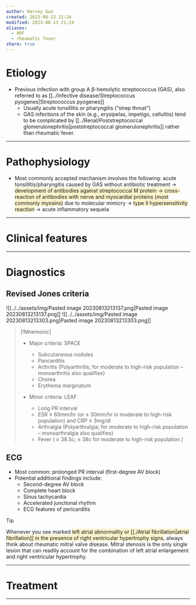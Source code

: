 ```yaml
---
author: Harvey Guo
created: 2023-08-13 21:24
modified: 2023-08-13 21:24
aliases:
  - ARF
  - rheumatic fever
share: true
---
```


# Etiology
- Previous infection with group A β-hemolytic streptococcus (GAS), also referred to as [[../Infective disease/Streptococcus pyogenes|Streptococcus pyogenes]]
	- Usually acute tonsillitis or pharyngitis (“strep throat”)
	- GAS infections of the skin (e.g., erysipelas, impetigo, cellulitis) tend to be complicated by [[../Renal/Poststreptococcal glomerulonephritis|poststreptococcal glomerulonephritis]] rather than rheumatic fever.

---
# Pathophysiology
- Most commonly accepted mechanism involves the following: acute tonsillitis/pharyngitis caused by GAS without antibiotic treatment → <span style="background:rgba(240, 200, 0, 0.2)">development of antibodies against streptococcal M protein → cross-reaction of antibodies with nerve and myocardial proteins (most commonly myosins)</span> due to molecular mimicry → <span style="background:rgba(240, 200, 0, 0.2)">type II hypersensitivity reaction</span> → acute inflammatory sequela

---
# Clinical features


---
# Diagnostics
## Revised Jones criteria
![[../../assets/img/Pasted image 20230813213137.png|Pasted image 20230813213137.png]]
![[../../assets/img/Pasted image 20230813213303.png|Pasted image 20230813213303.png]]
>[!Mnemonic] 
>- Major criteria: SPACE
>	- Subcutaneous nodules
>	- Pancarditis
>	- Arthritis (Polyarthritis; for moderate to high-risk population – monoarthritis also qualifies)
>	- Chorea
>	- Erythema marginatum
>
>- Minor criteria: LEAF
>	- Long PR interval
>	- ESR ≥ 60mm/hr (or ≥ 30mm/hr in moderate to high-risk population) and CRP ≥ 3mg/dl
>	- Arthralgia (Polyarthralgia; for moderate to high-risk population – monoarthralgia also qualifies)
>	- Fever ( ≥ 38.5c; ≥ 38c for moderate to high-risk population )

## ECG
- Most common: prolonged PR interval (first-degree AV block)  
- Potential additional findings include:
	- Second-degree AV block 
	- Complete heart block 
	- Sinus tachycardia
	- Accelerated junctional rhythm
	- ECG features of pericarditis

>[!tip] 
>Whenever you see marked <span style="background:rgba(240, 200, 0, 0.2)">left atrial abnormality or [[./Atrial fibrillation|atrial fibrillation]] in the presence of right ventricular hypertrophy signs</span>, always think about rheumatic mitral valve disease. Mitral stenosis is the only single lesion that can readily account for the combination of left atrial enlargement and right ventricular hypertrophy.

---
# Treatment


---
